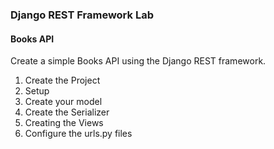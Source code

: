 
### Django REST Framework Lab

#### Books API
Create a simple Books API using the Django REST framework.
1.	Create the Project
2. Setup
3. Create your model
4.	Create the Serializer
5.	Creating the Views
6.	Configure the urls.py files



